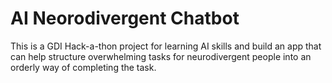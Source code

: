 # AI Neorodivergent Chatbot
This is a GDI Hack-a-thon project for learning AI skills and build an app that can help structure overwhelming tasks for neurodivergent people into an orderly way of completing the task.
